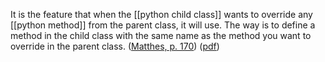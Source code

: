 It is the feature that when the [[python child class]] wants to override any [[python method]] from the parent class, it will use. 
The way is to define a method in the child class with the same name as the method you want to override in the parent class. ([Matthes, p. 170](zotero://select/library/items/SSLQAI3E)) ([pdf](zotero://open-pdf/library/items/D9X5UPWD?page=208&annotation=KUS6KRZZ))